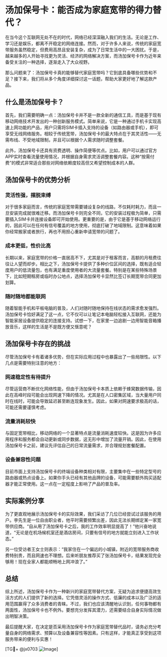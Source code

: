 # 汤加保号卡：能否成为家庭宽带的得力替代？

在当今这个互联网无处不在的时代，网络已经深深融入我们的生活。无论是工作、学习还是娱乐，都离不开稳定的网络连接。然而，对于许多人来说，传统的家庭宽带服务虽然稳定，但费用高昂且安装复杂，成为了日常生活中的一大困扰。于是，越来越多的人开始寻找更为灵活、经济的网络解决方案，而汤加保号卡作为近年来备受关注的一种选择，逐渐走入了大众视野。

那么问题来了：汤加保号卡真的能够替代家庭宽带吗？它到底具备哪些优势和不足？接下来，我们将从多个角度详细探讨这一话题，帮助大家更好地了解这款产品。

## 什么是汤加保号卡？

首先，我们需要明确一点：汤加保号卡并不是一款全新的通信工具，而是基于现有移动网络技术开发出的一种创新服务模式。简单来说，它是一种通过手机卡实现高速上网功能的产品，用户只需将SIM卡插入支持的设备（如路由器或手机），即可享受无线网络服务。相较于传统宽带，汤加保号卡的最大特点在于其灵活性——无需布线、不受地域限制，并且可以根据个人需求随时调整套餐。

此外，汤加保号卡还具有资费透明、操作简便等优点。比如，用户可以通过官方APP实时查看流量使用情况，并根据自身需求灵活调整套餐内容。这种“按需付费”的模式非常适合那些对网络依赖度较高但又希望控制成本的人群。

## 汤加保号卡的优势分析

### 灵活性强，摆脱束缚
对于很多家庭而言，传统的家庭宽带需要铺设复杂的线路，不仅耗时耗力，而且一旦安装完成就很难迁移。而汤加保号卡则完全不同，它的安装过程极为简单，只需要插入SIM卡并连接设备即可开始使用。更重要的是，由于它是基于移动网络运行的，因此可以在任何有信号覆盖的地方使用，彻底打破了地域限制。这意味着如果你经常搬家或者旅行，再也不用担心重新申请宽带的问题了。

### 成本更低，性价比高
长期以来，家庭宽带的价格一直居高不下，尤其是对于租客而言，高额的月租费往往让人望而却步。相比之下，汤加保号卡提供了多种价位区间的选择，既有适合轻度用户的低流量包，也有满足重度使用者的大流量套餐。特别是在某些特殊场景下，比如短期租房或临时办公地点，选择汤加保号卡显然比签订长期宽带合同更加划算。

### 随时随地都能联网
随着智能手机和平板电脑的普及，人们对随时随地保持在线状态的需求愈发强烈。汤加保号卡恰好满足了这一点，它不仅可以让笔记本电脑轻松接入互联网，还能为智能家居设备提供稳定的连接支持。试想一下，在家里一边追剧一边用智能音箱播放音乐，这样的生活是不是既方便又惬意呢？

## 汤加保号卡存在的挑战

尽管汤加保号卡有着诸多优势，但在实际应用过程中也暴露出了一些局限性。以下几点是需要特别注意的地方：

### 网速稳定性有待提升
尽管运营商不断优化网络性能，但由于汤加保号卡本质上依赖于蜂窝数据传输，因此在高峰时段可能会出现网速下降的情况。尤其是在人口密集区域，当大量用户同时在线时，可能会导致延迟甚至断连现象发生。因此，如果对网速要求极高的话，可能还需要谨慎考虑。

### 流量消耗较快
与固定宽带相比，移动网络的一个显著特点是流量消耗速度较快。这是因为许多应用程序和服务都会自动更新或同步数据，这无形中增加了流量开销。因此，在使用汤加保号卡之前，建议先评估自己的日常流量需求，并合理规划套餐配置。

### 设备兼容性问题
目前市面上支持汤加保号卡的终端设备种类相对有限，主要集中在一些特定型号的路由器或热点设备上。如果你手头已经有其他品牌的设备，可能需要额外购买适配器才能正常使用。这一点在一定程度上影响了产品的普及率。

## 实际案例分享

为了更直观地展示汤加保号卡的实际效果，我们采访了几位已经尝试过该服务的用户。李先生是一位自由职业者，他平时需要频繁出差，因此无法长期绑定某一家宽带供应商。“自从用了汤加保号卡之后，我的工作效率明显提高了！”他兴奋地说道，“无论是在机场候机室还是酒店房间，只要有信号的地方就能立刻进入工作状态。”

另一位受访者王女士则表示：“我家住在一个偏远的小城镇，附近的宽带服务商收费特别贵，而且网速也不理想。后来听朋友推荐买了张汤加保号卡，结果发现完全够用！现在全家人都能顺畅地上网冲浪了。”

## 总结

综上所述，汤加保号卡作为一种新兴的家庭宽带替代方案，无疑为追求便捷高效生活方式的人们提供了新的选择。它凭借灵活的操作方式、低廉的成本以及广泛的适用范围赢得了众多消费者的青睐。不过，我们也应该清醒地认识到，任何事物都有两面性，汤加保号卡也不例外。要想充分发挥其潜力，还需要结合自身实际情况做出明智决策。

最后提醒大家，在决定是否采用汤加保号卡作为家庭宽带替代品时，请务必充分考量自身的网络需求、预算以及设备兼容性等因素。只有这样，才能真正享受到这项服务带来的便利与实惠！

[TG💪+ @jx0703 ![Image](https://github.com/user-attachments/assets/dbca1d08-cadb-493c-b0ec-ad6f7a83f270)]